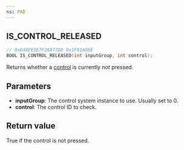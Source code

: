 ```yaml
---
ns: PAD
---
```

## IS_CONTROL_RELEASED

```c
// 0x648EE3E7F38877DD 0x1F91A06E
BOOL IS_CONTROL_RELEASED(int inputGroup, int control);
```

Returns whether a [control](https://docs.fivem.net/game-references/controls/) is currently _not_ pressed.

## Parameters
* **inputGroup**: The control system instance to use. Usually set to 0.
* **control**: The control ID to check.

## Return value
True if the control is not pressed.